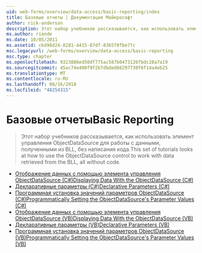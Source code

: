 ```yaml
---
uid: web-forms/overview/data-access/basic-reporting/index
title: Базовые отчеты | Документация Майкрософт
author: rick-anderson
description: Этот набор учебников рассказывается, как использовать элемент управления ObjectDataSource для работы с данными, полученными из BLL, без написания кода.
ms.author: riande
ms.date: 10/05/2011
ms.assetid: cbd98d24-8281-4415-87df-8365f0fbe7fc
msc.legacyurl: /web-forms/overview/data-access/basic-reporting
msc.type: chapter
ms.openlocfilehash: 9323886ed50df775ac587b0473126fbdc28a7a19
ms.sourcegitcommit: 45ac74e400f9f2b7dbded66297730f6f14a4eb25
ms.translationtype: MT
ms.contentlocale: ru-RU
ms.lasthandoff: 08/16/2018
ms.locfileid: "48254315"
---
```

<a name="basic-reporting"></a><span data-ttu-id="548c1-103">Базовые отчеты</span><span class="sxs-lookup"><span data-stu-id="548c1-103">Basic Reporting</span></span>
====================
> <span data-ttu-id="548c1-104">Этот набор учебников рассказывается, как использовать элемент управления ObjectDataSource для работы с данными, полученными из BLL, без написания кода.</span><span class="sxs-lookup"><span data-stu-id="548c1-104">This set of tutorials looks at how to use the ObjectDataSource control to work with data retrieved from the BLL, all without code.</span></span>


- [<span data-ttu-id="548c1-105">Отображение данных с помощью элемента управления ObjectDataSource (C#)</span><span class="sxs-lookup"><span data-stu-id="548c1-105">Displaying Data With the ObjectDataSource (C#)</span></span>](displaying-data-with-the-objectdatasource-cs.md)
- [<span data-ttu-id="548c1-106">Декларативные параметры (C#)</span><span class="sxs-lookup"><span data-stu-id="548c1-106">Declarative Parameters (C#)</span></span>](declarative-parameters-cs.md)
- [<span data-ttu-id="548c1-107">Программная установка значений параметров ObjectDataSource (C#)</span><span class="sxs-lookup"><span data-stu-id="548c1-107">Programmatically Setting the ObjectDataSource's Parameter Values (C#)</span></span>](programmatically-setting-the-objectdatasource-s-parameter-values-cs.md)
- [<span data-ttu-id="548c1-108">Отображение данных с помощью элемента управления ObjectDataSource (VB)</span><span class="sxs-lookup"><span data-stu-id="548c1-108">Displaying Data With the ObjectDataSource (VB)</span></span>](displaying-data-with-the-objectdatasource-vb.md)
- [<span data-ttu-id="548c1-109">Декларативные параметры (VB)</span><span class="sxs-lookup"><span data-stu-id="548c1-109">Declarative Parameters (VB)</span></span>](declarative-parameters-vb.md)
- [<span data-ttu-id="548c1-110">Программная установка значений параметров ObjectDataSource (VB)</span><span class="sxs-lookup"><span data-stu-id="548c1-110">Programmatically Setting the ObjectDataSource's Parameter Values (VB)</span></span>](programmatically-setting-the-objectdatasource-s-parameter-values-vb.md)
